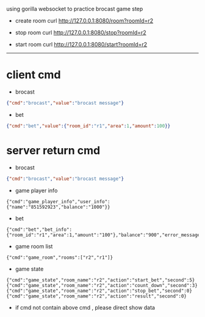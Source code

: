using gorilla websocket to practice brocast game step  


- create room  curl http://127.0.0.1:8080/room?roomId=r2

- stop room curl http://127.0.0.1:8080/stop?roomId=r2

- start room curl http://127.0.0.1:8080/start?roomId=r2


---



# client cmd

- brocast 
```json
{"cmd":"brocast","value":"brocast message"}
```


- bet

```json
{"cmd":"bet","value":{"room_id":"r1","area":1,"amount":100}}
```


# server return cmd 


- brocast 
```json
{"cmd":"brocast","value":"brocast message"}
```


- game player info
```
{"cmd":"game_player_info","user_info":{"name":"851592923","balance":"1000"}}

```

- bet

```
{"cmd":"bet","bet_info":{"room_id":"r1","area":1,"amount":"100"},"balance":"900","error_message":""}
```



- game room list

```
{"cmd":"game_room","rooms":["r2","r1"]}
```

- game state

```
{"cmd":"game_state","room_name":"r2","action":"start_bet","second":5}
{"cmd":"game_state","room_name":"r2","action":"count_down","second":3}
{"cmd":"game_state","room_name":"r2","action":"stop_bet","second":0}
{"cmd":"game_state","room_name":"r2","action":"result","second":0}
```


- if cmd not contain above cmd  , please direct show data
